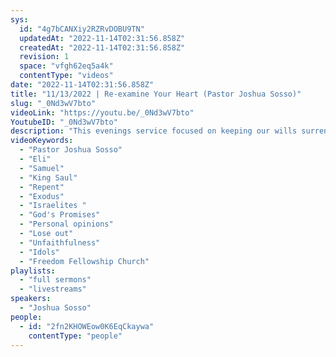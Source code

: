 ```yaml
---
sys:
  id: "4g7bCANXiy2RZRvDOBU9TN"
  updatedAt: "2022-11-14T02:31:56.858Z"
  createdAt: "2022-11-14T02:31:56.858Z"
  revision: 1
  space: "vfgh62eq5a4k"
  contentType: "videos"
date: "2022-11-14T02:31:56.858Z"
title: "11/13/2022 | Re-examine Your Heart (Pastor Joshua Sosso)"
slug: "_0Nd3wV7bto"
videoLink: "https://youtu.be/_0Nd3wV7bto"
YoutubeID: "_0Nd3wV7bto"
description: "This evenings service focused on keeping our wills surrendered under God's Will. Our Father has shown all throughout history that His words and promises will be done. The only thing that keeps those promises and words from coming to pass is the unfaithfulness of the body. A few examples of this would be the Israelites who turned away from from Gods command by conforming to the life style of those who inhabit their territories. Eli allowing his sons to commit sin in God's temple without properly reprimanding them, caused his linage to lose its promise of being priests. King Saul lost his kingship to David for making himself a god and disobeying the Lords instructions. Today we are on the cusp of losing our own promises but it is not too late. As representatives of the kingdom of God, it is vital that we keep our own personal opinions to ourselves. If we can not be trusted to hold our tongues now, how will our Father trust us with the responsibility over nations?  Time is of the essence. This sermon was delivered by Pastor Joshua Sosso at Freedom Fellowship Church International on November 13, 2022."
videoKeywords:
  - "Pastor Joshua Sosso"
  - "Eli"
  - "Samuel"
  - "King Saul"
  - "Repent"
  - "Exodus"
  - "Israelites "
  - "God's Promises"
  - "Personal opinions"
  - "Lose out"
  - "Unfaithfulness"
  - "Idols"
  - "Freedom Fellowship Church"
playlists:
  - "full sermons"
  - "livestreams"
speakers:
  - "Joshua Sosso"
people:
  - id: "2fn2KHOWEow0K6EqCkaywa"
    contentType: "people"
---
```

